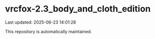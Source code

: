 # vrcfox-2.3_body_and_cloth_edition

Last updated: 2025-06-23 14:01:28

This repository is automatically maintained.
